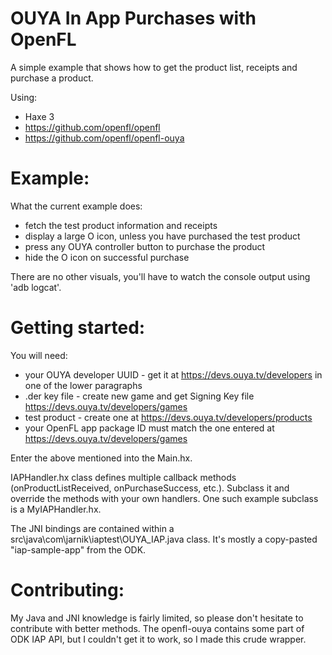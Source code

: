 OUYA In App Purchases with OpenFL
===============

A simple example that shows how to get the product list, receipts and purchase a product.

Using: 
  * Haxe 3
  * https://github.com/openfl/openfl
  * https://github.com/openfl/openfl-ouya
  

Example:
=======

What the current example does:
* fetch the test product information and receipts
* display a large O icon, unless you have purchased the test product
* press any OUYA controller button to purchase the product
* hide the O icon on successful purchase

There are no other visuals, you'll have to watch the console output using 'adb logcat'.


Getting started:
=======

You will need:
 * your OUYA developer UUID - get it at https://devs.ouya.tv/developers in one of the lower paragraphs
 * .der key file - create new game and get Signing Key file https://devs.ouya.tv/developers/games
 * test product - create one at https://devs.ouya.tv/developers/products
 * your OpenFL app package ID must match the one entered at https://devs.ouya.tv/developers/games
 
Enter the above mentioned into the Main.hx.

IAPHandler.hx class defines multiple callback methods (onProductListReceived, onPurchaseSuccess, etc.).
Subclass it and override the methods with your own handlers.
One such example subclass is a MyIAPHandler.hx.

The JNI bindings are contained within a src\java\com\jarnik\iaptest\OUYA_IAP.java class. 
It's mostly a copy-pasted "iap-sample-app" from the ODK.

Contributing:
=======

My Java and JNI knowledge is fairly limited, so please don't hesitate to contribute with better methods.
The openfl-ouya contains some part of ODK IAP API, but I couldn't get it to work, so I made this crude wrapper.
